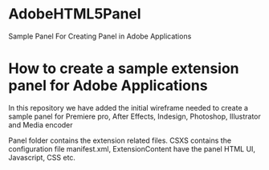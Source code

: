 # AdobeHTML5Panel
Sample Panel For Creating Panel in Adobe Applications

# How to create a sample extension panel for Adobe Applications
In this repository we have added the initial wireframe needed to create a sample panel for
Premiere pro, After Effects, Indesign, Photoshop, Illustrator and Media encoder

Panel folder contains the extension related files.
CSXS contains the configuration file manifest.xml,
ExtensionContent have the panel HTML UI, Javascript, CSS etc.

